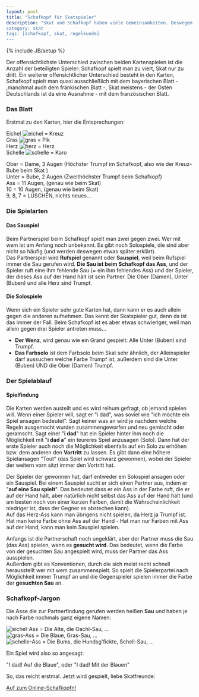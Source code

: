 ```yaml
---
layout: post
title: "Schafkopf für Skatspieler"
description: "Skat und Schafkopf haben viele Gemeinsamkeiten. Deswegem gibt es hier eine Anleitung zum Schafkopfspielen, die auf Skatspieler zugeschnitten ist.
category: skat
tags: [schafkopf, skat, regelkunde]
---
```

{% include JB/setup %}

Der offensichtlichste Unterschied zwischen beiden Kartenspielen ist die Anzahl der beteiligten Spieler: Schafkopf spielt man zu viert, Skat nur zu dritt. Ein weiterer offensichtlicher Unterschied besteht in den Karten, Schafkopf spielt man quasi ausschließlich mit dem bayerischen Blatt - ,manchmal auch dem fränkischen Blatt -, Skat meistens - der Osten Deutschlands ist da eine Ausnahme - mit dem französischen Blatt.

### Das Blatt

Erstmal zu den Karten, hier die Entsprechungen:

Eichel ![eichel](https://www.sauspiel.de/images/sauspiel/blog/list-i3.png) = Kreuz   
Gras ![gras](https://www.sauspiel.de/images/sauspiel/blog/list-i1.png) = Pik   
Herz ![herz](https://www.sauspiel.de/images/sauspiel/blog/list-i2.png) = Herz   
Schelle ![schelle](https://www.sauspiel.de/images/sauspiel/blog/list-i4.png) = Karo

Ober = Dame, 3 Augen (Höchster Trumpf im Schafkopf, also wie der Kreuz-Bube beim Skat )   
Unter = Bube, 2 Augen (Zweithöchster Trumpf beim Schafkopf)   
Ass = 11 Augen, (genau wie beim Skat)   
10 = 10 Augen, (genau wie beim Skat)   
9, 8, 7 = LUSCHEN, nichts neues...

### Die Spielarten

#### Das Sauspiel

Beim Partnerspiel beim Schafkopf spielt man zwei gegen zwei. Wer mit wem ist am Anfang noch unbekannt. Es gibt noch Solospiele, die sind aber nicht so häufig (und werden deswegen etwas später erklärt).    
Das Partnerspiel wird **Rufspiel** genannt oder **Sauspiel**, weil beim Rufspiel immer die Sau gerufen wird. **Die Sau ist beim Schafkopf das Ass**, und der Spieler ruft eine ihm fehlende Sau (= ein ihm fehlendes Ass) und der Spieler, der dieses Ass auf der Hand hält ist sein Partner.
Die Ober (Damen), Unter (Buben) und alle Herz sind Trumpf.

#### Die Solospiele

Wenn sich ein Spieler sehr gute Karten hat, dann kann er es auch allein gegen die anderen aufnehmen. Das kennt der Skatspieler gut, denn da ist das immer der Fall. Beim Schafkopf ist es aber etwas schwieriger, weil man allein gegen drei Spieler antreten muss...  

* **Der Wenz**, wird genau wie ein Grand gespielt: Alle Unter (Buben) sind Trumpf. 
* **Das Farbsolo** ist dem Farbsolo beim Skat sehr ähnlich, der Alleinspieler darf aussuchen welche Farbe Trumpf ist, außerdem sind die Unter (Buben) UND die Ober (Damen) Trumpf.

### Der Spielablauf
#### Spielfindung

Die Karten werden austeilt und es wird reihum gefragt, ob jemand spielen will. Wenn einer Spieler will, sagt er "i dad", was soviel wie "ich möchte ein Spiel ansagen bedeutet". Sagt keiner was an wird je nachdem welche Regeln ausgemacht wurden zusammengeworfen und neu gemischt oder geramscht. 
Sagt einer "**i dad**" hat ein Spieler hinter ihm noch die Möglichkeit mit "**i dad a**" ein teureres Spiel anzusagen (Solo). Dann hat der erste Spieler auch noch die Möglichkeit ebenfalls auf ein Solo zu erhöhen bzw. dem anderen den **Vortritt** zu lassen. Es gibt dann eine höhere Spielansagen "Tout" (das Spiel wird schwarz gewonnen), wobei der Spieler der weitern vorn sitzt immer den Vortritt hat.

 Der Spieler der gewonnen hat, darf entweder ein Solospiel ansagen oder ein Sauspiel. Bei einem Sauspiel sucht er sich einen Partner aus, indem er "**auf eine Sau spielt**". Das bedeutet dass er ein Ass in der Farbe ruft, die er auf der Hand hält, aber natürlich nicht selbst das Ass auf der Hand hält (und am besten noch von einer kurzen Farben, damit die Wahrscheinlichkeit niedriger ist, dass der Gegner es abstechen kann).    
 Auf das Herz-Ass kann man übrigens nicht spielen, da Herz ja Trumpf ist. Hat man keine Farbe ohne Ass auf der Hand - Hat man nur Farben mit Ass auf der Hand, kann man kein Sauspiel spielen.

 Anfangs ist die Partnerschaft noch ungeklärt, aber der Partner muss die Sau (das Ass) spielen, wenn es **gesucht wird**. Das bedeutet, wenn die Farbe von der gesuchten Sau angespielt wird, muss der Partner das Ass ausspielen.   
Außerdem gibt es Konventionen, durch die sich meist recht schnell herausstellt wer mit wem zusammenspielt. So spielt die Spielerpartei nach Möglichkeit immer Trumpf an und die Gegenspieler spielen immer die Farbe der **gesuchten Sau** an. 
 
### Schafkopf-Jargon

Die Asse die zur Partnerfindung gerufen werden heißen **Sau** und haben je nach Farbe nochmals ganz eigene Namen:

![eichel](https://www.sauspiel.de/images/sauspiel/blog/list-i3.png)-Ass = Die Alte, die Oachl-Sau, ...    
![gras](https://www.sauspiel.de/images/sauspiel/blog/list-i1.png)-Ass = Die Blaue, Gras-Sau, ...    
![schelle](https://www.sauspiel.de/images/sauspiel/blog/list-i4.png)-Ass = Die Bums, die Hundsg'fickte, Schell-Sau, ...

Ein Spiel wird also so angesagt: 

"I dad! Auf die Blaue", oder "I dad! Mit der Blauen"

So, das reicht erstmal. Jetzt wird gespielt, liebe Skatfreunde:

[Auf zum Online-Schafkopfn!](https:www.sauspiel.de)
